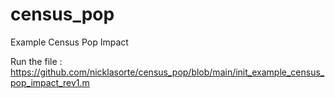 # census_pop
Example Census Pop Impact

Run the file : https://github.com/nicklasorte/census_pop/blob/main/init_example_census_pop_impact_rev1.m
